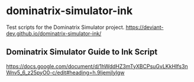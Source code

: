 # dominatrix-simulator-ink
Test scripts for the Dominatrix Simulator project.
https://deviant-dev.github.io/dominatrix-simulator-ink/

## Dominatrix Simulator Guide to Ink Script
https://docs.google.com/document/d/1hWddHZ3mTyXBCPsuGvLKkHIfs3nWnv5_6_z25pyO0-c/edit#heading=h.9ljemjlylgw
